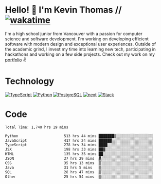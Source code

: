 # Hello! 👋 I'm Kevin Thomas // [![wakatime](https://wakatime.com/badge/user/e9d16d74-e01d-4a37-8086-9257e0bde1c2.svg?style=flat-square)](https://wakatime.com/@e9d16d74-e01d-4a37-8086-9257e0bde1c2)

I'm a high school junior from Vancouver with a passion for computer science and software development. I'm working on developing efficient software with modern design and exceptional user experiences. Outside of the academic grind, I invest my time into learning new tech, participating in hackathons and working on a few side projects. Check out my work on my [portfolio](https://kevinjosethomas.com/) ✌️

# Technology
[![TypeScript](https://github.com/kevinjosethomas/kevinjosethomas/assets/46242684/444b2e5d-659f-41f5-81fe-3abafb75cb6c)](https://kevinjosethomas.com/stack)
[![Python](https://github.com/kevinjosethomas/kevinjosethomas/assets/46242684/34a174c4-54db-4c4e-9842-2324d47cb043)](https://kevinjosethomas.com/stack)
[![PostgreSQL](https://github.com/kevinjosethomas/kevinjosethomas/assets/46242684/46d6de1c-c483-4dc7-ab3a-87763af6fc78)](https://kevinjosethomas.com/stack)
[![next](https://github.com/kevinjosethomas/kevinjosethomas/assets/46242684/bc46bae5-1ad9-42a7-b7a2-427cbde7c994)](https://kevinjosethomas.com/stack)
[![Stack](https://github.com/kevinjosethomas/kevinjosethomas/assets/46242684/0b9b7eeb-8cce-4a56-bffd-3131dd4dd88c)](https://kevinjosethomas.com/stack)




# Code
<!--START_SECTION:waka-->

```txt
Total Time: 1,740 hrs 19 mins

Python                     513 hrs 44 mins ███████▒░░░░░░░░░░░░░░░░░   29.09 %
JavaScript                 417 hrs 24 mins ██████░░░░░░░░░░░░░░░░░░░   23.63 %
TypeScript                 278 hrs 34 mins ████░░░░░░░░░░░░░░░░░░░░░   15.77 %
JSX                        198 hrs 33 mins ██▓░░░░░░░░░░░░░░░░░░░░░░   11.24 %
HTML                       135 hrs 35 mins ██░░░░░░░░░░░░░░░░░░░░░░░   07.68 %
JSON                       37 hrs 29 mins  ▓░░░░░░░░░░░░░░░░░░░░░░░░   02.12 %
CSS                        35 hrs 13 mins  ▒░░░░░░░░░░░░░░░░░░░░░░░░   01.99 %
Java                       31 hrs 5 mins   ▒░░░░░░░░░░░░░░░░░░░░░░░░   01.76 %
SQL                        28 hrs 47 mins  ▒░░░░░░░░░░░░░░░░░░░░░░░░   01.63 %
Other                      25 hrs 54 mins  ▒░░░░░░░░░░░░░░░░░░░░░░░░   01.47 %
```

<!--END_SECTION:waka-->
